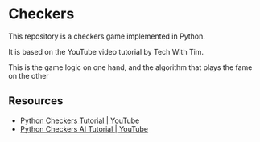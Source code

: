 # Checkers
This repository is a checkers game implemented in Python.

It is based on the YouTube video tutorial by Tech With Tim.

This is the game logic on one hand, and the algorithm that plays the fame on the other

## Resources

- [Python Checkers Tutorial | YouTube](https://www.youtube.com/playlist?list=PLzMcBGfZo4-lkJr3sqpikNyVzbNZLRiT3)
- [Python Checkers AI Tutorial | YouTube](https://www.youtube.com/playlist?list=PLzMcBGfZo4-myY28wdQuJDBi8pCt-GIj6)
